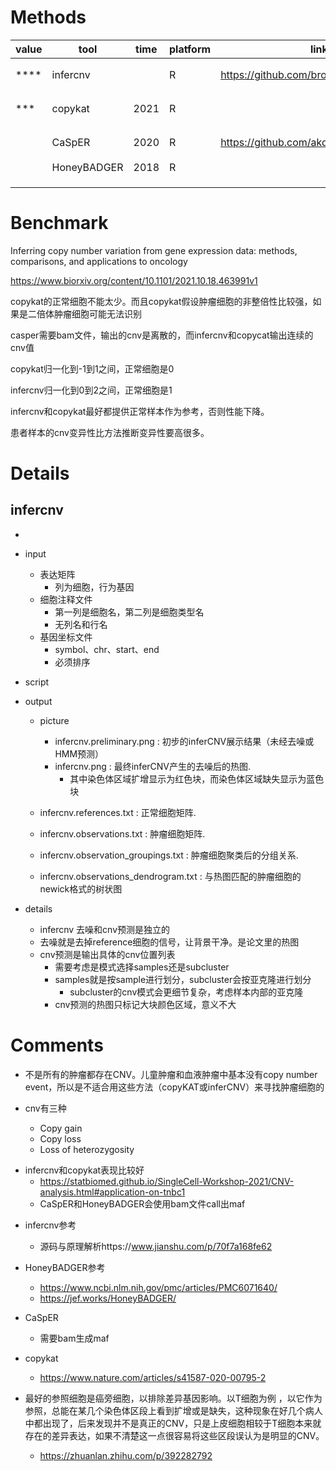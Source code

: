 # Methods

| value | tool        | time | platform | link                                       | description          |  |
| ----- | ----------- | ---- | -------- | ------------------------------------------ | -------------------- | - |
| ****  | infercnv    |      | R        | https://github.com/broadinstitute/infercnv | 基因窗口的平滑平均量 |  |
| ***   | copykat     | 2021 | R        |                                            | 贝叶斯分段方法       |  |
|       | CaSpER      | 2020 | R        | https://github.com/akdess/CaSpER           | 多标度信号处理       |  |
|       | HoneyBADGER | 2018 | R        |                                            |                      |  |
|       |             |      |          |                                            |                      |  |
|       |             |      |          |                                            |                      |  |
|       |             |      |          |                                            |                      |  |

# Benchmark

Inferring copy number variation from gene expression data: methods, comparisons, and applications to oncology

https://www.biorxiv.org/content/10.1101/2021.10.18.463991v1

copykat的正常细胞不能太少。而且copykat假设肿瘤细胞的非整倍性比较强，如果是二倍体肿瘤细胞可能无法识别

casper需要bam文件，输出的cnv是离散的，而infercnv和copycat输出连续的cnv值

copykat归一化到-1到1之间，正常细胞是0

infercnv归一化到0到2之间，正常细胞是1

infercnv和copykat最好都提供正常样本作为参考，否则性能下降。

患者样本的cnv变异性比方法推断变异性要高很多。

# Details

## infercnv

- 
- input

  - 表达矩阵
    - 列为细胞，行为基因
  - 细胞注释文件
    - 第一列是细胞名，第二列是细胞类型名
    - 无列名和行名
  - 基因坐标文件
    - symbol、chr、start、end
    - 必须排序
- script
- output

  - picture

    - infercnv.preliminary.png : 初步的inferCNV展示结果（未经去噪或HMM预测）
    - infercnv.png : 最终inferCNV产生的去噪后的热图.
      - 其中染色体区域扩增显示为红色块，而染色体区域缺失显示为蓝色块
  - infercnv.references.txt : 正常细胞矩阵.
  - infercnv.observations.txt : 肿瘤细胞矩阵.
  - infercnv.observation_groupings.txt : 肿瘤细胞聚类后的分组关系.
  - infercnv.observations_dendrogram.txt : 与热图匹配的肿瘤细胞的newick格式的树状图
- details

  - infercnv 去噪和cnv预测是独立的
  - 去噪就是去掉reference细胞的信号，让背景干净。是论文里的热图
  - cnv预测是输出具体的cnv位置列表
    - 需要考虑是模式选择samples还是subcluster
    - samples就是按sample进行划分，subcluster会按亚克隆进行划分
      - subcluster的cnv模式会更细节复杂，考虑样本内部的亚克隆
    - cnv预测的热图只标记大块颜色区域，意义不大

# Comments

- 不是所有的肿瘤都存在CNV。儿童肿瘤和血液肿瘤中基本没有copy number event，所以是不适合用这些方法（copyKAT或inferCNV）来寻找肿瘤细胞的
- cnv有三种

  * Copy gain
  * Copy loss
  * Loss of heterozygosity

* infercnv和copykat表现比较好
  * https://statbiomed.github.io/SingleCell-Workshop-2021/CNV-analysis.html#application-on-tnbc1
  * CaSpER和HoneyBADGER会使用bam文件call出maf

- infercnv参考

  - 源码与原理解析https://www.jianshu.com/p/70f7a168fe62
- HoneyBADGER参考

  - https://www.ncbi.nlm.nih.gov/pmc/articles/PMC6071640/
  - https://jef.works/HoneyBADGER/
- CaSpER

  - 需要bam生成maf
- copykat

  - https://www.nature.com/articles/s41587-020-00795-2
- 最好的参照细胞是癌旁细胞，以排除差异基因影响。以T细胞为例 ，以它作为参照，总能在某几个染色体区段上看到扩增或是缺失，这种现象在好几个病人中都出现了，后来发现并不是真正的CNV，只是上皮细胞相较于T细胞本来就存在的差异表达，如果不清楚这一点很容易将这些区段误认为是明显的CNV。

  - https://zhuanlan.zhihu.com/p/392282792
